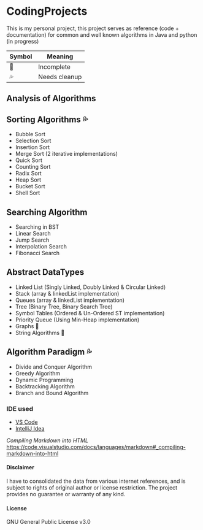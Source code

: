 # CodingProjects

This is my personal project, this project serves as reference (code + documentation) for common and well known algorithms in Java and python (in progress)

| Symbol  | Meaning |
| ------------- | ------------- |
| 🤯  | Incomplete  |
| 💦  | Needs cleanup  |

## Analysis of Algorithms

## Sorting Algorithms 💦

* Bubble Sort
* Selection Sort
* Insertion Sort
* Merge Sort (2 iterative implementations)
* Quick Sort
* Counting Sort
* Radix Sort
* Heap Sort
* Bucket Sort
* Shell Sort

## Searching Algorithm

* Searching in BST
* Linear Search
* Jump Search
* Interpolation Search
* Fibonacci Search

## Abstract DataTypes

* Linked List (Singly Linked, Doubly Linked & Circular Linked)
* Stack (array & linkedList implementation)
* Queues (array & linkedList implementation)
* Tree (Binary Tree, Binary Search Tree)
* Symbol Tables (Ordered & Un-Ordered ST implementation)
* Priority Queue (Using Min-Heap implementation)
* Graphs 🤯
* String Algorithms 🤯

## Algorithm Paradigm 💦

* Divide and Conquer Algorithm
* Greedy Algorithm
* Dynamic Programming
* Backtracking Algorithm
* Branch and Bound Algorithm

### IDE used

* [VS Code](https://code.visualstudio.com/)
* [IntelliJ Idea](https://www.jetbrains.com/idea/)

_Compiling Markdown into HTML_
https://code.visualstudio.com/docs/languages/markdown#_compiling-markdown-into-html

#### Disclaimer

I have to consolidated the data from various internet references, and is subject to rights of original author or license restriction. The project provides no guarantee or warranty of any kind.

#### License
GNU General Public License v3.0
